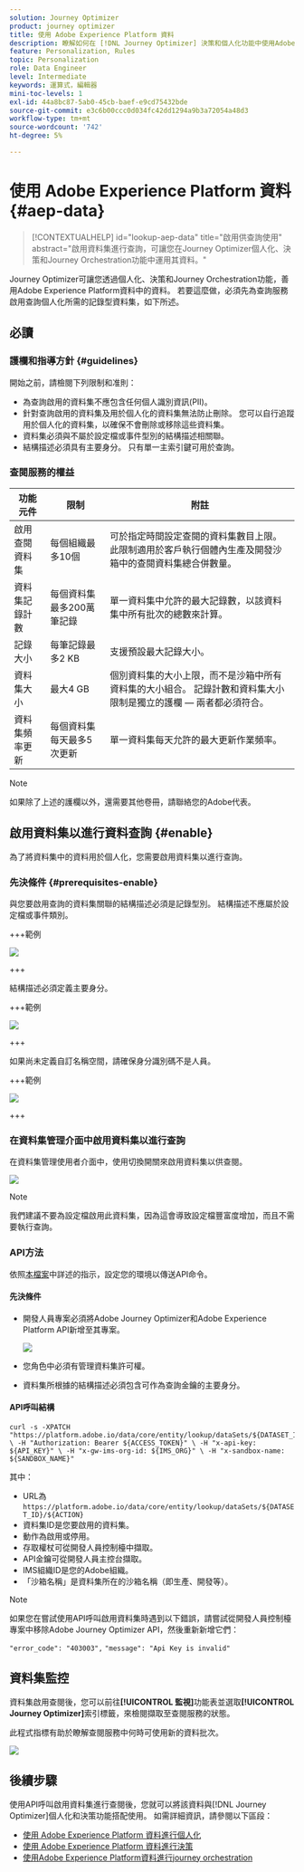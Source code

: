 ```yaml
---
solution: Journey Optimizer
product: journey optimizer
title: 使用 Adobe Experience Platform 資料
description: 瞭解如何在 [!DNL Journey Optimizer] 決策和個人化功能中使用Adobe Experience Platform資料集。
feature: Personalization, Rules
topic: Personalization
role: Data Engineer
level: Intermediate
keywords: 運算式，編輯器
mini-toc-levels: 1
exl-id: 44a8bc87-5ab0-45cb-baef-e9cd75432bde
source-git-commit: e3c6b00ccc0d034fc42dd1294a9b3a72054a48d3
workflow-type: tm+mt
source-wordcount: '742'
ht-degree: 5%

---
```


# 使用 Adobe Experience Platform 資料 {#aep-data}

>[!CONTEXTUALHELP]
>id="lookup-aep-data"
>title="啟用供查詢使用"
>abstract="啟用資料集進行查詢，可讓您在Journey Optimizer個人化、決策和Journey Orchestration功能中運用其資料。"

Journey Optimizer可讓您透過個人化、決策和Journey Orchestration功能，善用Adobe Experience Platform資料中的資料。 若要這麼做，必須先為查詢服務啟用查詢個人化所需的記錄型資料集，如下所述。

## 必讀

### 護欄和指導方針 {#guidelines}

開始之前，請檢閱下列限制和准則：

* 為查詢啟用的資料集不應包含任何個人識別資訊(PII)。
* 針對查詢啟用的資料集及用於個人化的資料集無法防止刪除。 您可以自行追蹤用於個人化的資料集，以確保不會刪除或移除這些資料集。
* 資料集必須與不屬於設定檔或事件型別的結構描述相關聯。
* 結構描述必須具有主要身分。 只有單一主索引鍵可用於查詢。

### 查閱服務的權益

| 功能元件 | 限制 | 附註 |
| ------- | ------- | ------- |
| 啟用查閱資料集 | 每個組織最多10個 | 可於指定時間設定查閱的資料集數目上限。 此限制適用於客戶執行個體內生產及開發沙箱中的查閱資料集總合併數量。 |
| 資料集記錄計數 | 每個資料集最多200萬筆記錄 | 單一資料集中允許的最大記錄數，以該資料集中所有批次的總數來計算。 |
| 記錄大小 | 每筆記錄最多2 KB | 支援預設最大記錄大小。 |
| 資料集大小 | 最大4 GB | 個別資料集的大小上限，而不是沙箱中所有資料集的大小組合。 記錄計數和資料集大小限制是獨立的護欄 — 兩者都必須符合。 |
| 資料集頻率更新 | 每個資料集每天最多5次更新 | 單一資料集每天允許的最大更新作業頻率。 |

>[!NOTE]
>
>如果除了上述的護欄以外，還需要其他卷冊，請聯絡您的Adobe代表。

## 啟用資料集以進行資料查詢 {#enable}

為了將資料集中的資料用於個人化，您需要啟用資料集以進行查詢。

### 先決條件 {#prerequisites-enable}

與您要啟用查詢的資料集關聯的結構描述必須是記錄型別。 結構描述不應屬於設定檔或事件類別。

+++範例

![](assets/data-lookup-schema.png)

+++

結構描述必須定義主要身分。

+++範例

![](assets/data-lookup-primary.png)

+++

如果尚未定義自訂名稱空間，請確保身分識別碼不是人員。

+++範例

![](assets/aep-data-namespace.png)

+++

### 在資料集管理介面中啟用資料集以進行查詢

在資料集管理使用者介面中，使用切換開關來啟用資料集以供查閱。

![](assets/aep-data-enable.png)

>[!NOTE]
>
>我們建議不要為設定檔啟用此資料集，因為這會導致設定檔豐富度增加，而且不需要執行查詢。

### API方法

依照[本檔案](https://developer.adobe.com/journey-optimizer-apis/references/authentication/)中詳述的指示，設定您的環境以傳送API命令。

#### 先決條件

* 開發人員專案必須將Adobe Journey Optimizer和Adobe Experience Platform API新增至其專案。

  ![](assets/aep-data-api.png)

* 您角色中必須有管理資料集許可權。

* 資料集所根據的結構描述必須包含可作為查詢金鑰的主要身分。

#### API呼叫結構

```shell
curl -s -XPATCH "https://platform.adobe.io/data/core/entity/lookup/dataSets/${DATASET_ID}/${ACTION}" \ -H "Authorization: Bearer ${ACCESS_TOKEN}" \ -H "x-api-key: ${API_KEY}" \ -H "x-gw-ims-org-id: ${IMS_ORG}" \ -H "x-sandbox-name: ${SANDBOX_NAME}" 
```

其中：

* URL為`https://platform.adobe.io/data/core/entity/lookup/dataSets/${DATASET_ID}/${ACTION}`
* 資料集ID是您要啟用的資料集。
* 動作為啟用或停用。
* 存取權杖可從開發人員控制檯中擷取。
* API金鑰可從開發人員主控台擷取。
* IMS組織ID是您的Adobe組織。
* 「沙箱名稱」是資料集所在的沙箱名稱（即生產、開發等）。

>[!NOTE]
>
>如果您在嘗試使用API呼叫啟用資料集時遇到以下錯誤，請嘗試從開發人員控制檯專案中移除Adobe Journey Optimizer API，然後重新新增它們：
>
>`"error_code": "403003",`
>`"message": "Api Key is invalid"`

## 資料集監控

資料集啟用查閱後，您可以前往&#x200B;**[!UICONTROL 監視]**&#x200B;功能表並選取&#x200B;**[!UICONTROL Journey Optimizer]**&#x200B;索引標籤，來檢閱擷取至查閱服務的狀態。

此程式指標有助於瞭解查閱服務中何時可使用新的資料批次。

![](assets/aep-data-monitoring.png)

## 後續步驟

使用API呼叫啟用資料集進行查閱後，您就可以將該資料與[!DNL Journey Optimizer]個人化和決策功能搭配使用。 如需詳細資訊，請參閱以下區段：

* [使用 Adobe Experience Platform 資料進行個人化](../personalization/aep-data-perso.md)
* [使用 Adobe Experience Platform 資料進行決策](../experience-decisioning/aep-data-exd.md)
* [使用Adobe Experience Platform資料進行journey orchestration](../building-journeys/dataset-lookup.md)
